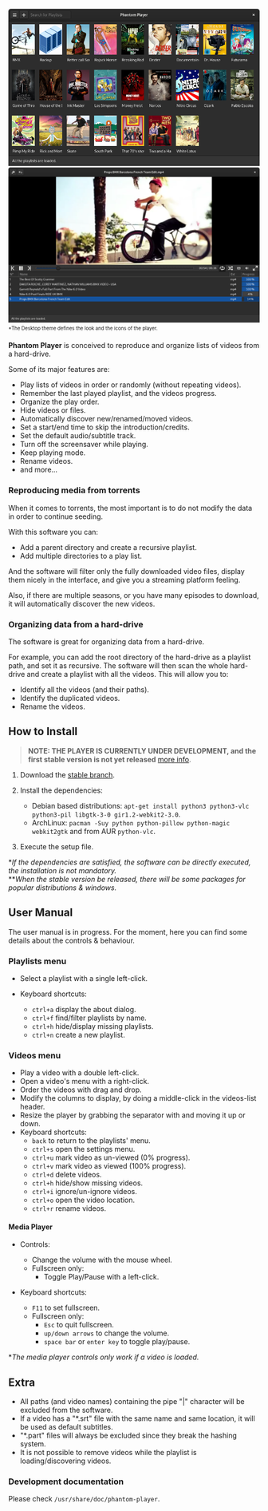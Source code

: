 ![Playlists Window](https://github.com/rsm-gh/phantom-player/blob/master/usr/share/doc/phantom-player/preview-playlists.png)  
![Videos Window](https://github.com/rsm-gh/phantom-player/blob/master/usr/share/doc/phantom-player/preview-videos.png)  
<sub><sup>*The Desktop theme defines the look and the icons of the player.</sup></sub>

**Phantom Player** is conceived to reproduce and organize lists of videos from a hard-drive.  

Some of its major features are:
+ Play lists of videos in order or randomly (without repeating videos).
+ Remember the last played playlist, and the videos progress.
+ Organize the play order.
+ Hide videos or files.
+ Automatically discover new/renamed/moved videos.
+ Set a start/end time to skip the introduction/credits.
+ Set the default audio/subtitle track.
+ Turn off the screensaver while playing.
+ Keep playing mode.
+ Rename videos.
+ and more...

### Reproducing media from torrents
When it comes to torrents, the most important is to do not modify the data
in order to continue seeding.  

With this software you can:
+ Add a parent directory and create a recursive playlist.
+ Add multiple directories to a play list.

And the software will filter only the fully downloaded video files,
display them nicely in the interface, and give you a streaming platform feeling.   

Also, if there are multiple seasons, or you have many episodes to download,
it will automatically discover the new videos.

### Organizing data from a hard-drive
The software is great for organizing data from a hard-drive.  

For example, you can add the root directory of the hard-drive as a playlist path, and set it as recursive. 
The software will then scan the whole hard-drive and create a playlist with all the videos.
This will allow you to:
+ Identify all the videos (and their paths).
+ Identify the duplicated videos.
+ Rename the videos.

## How to Install

> **NOTE: THE PLAYER IS CURRENTLY UNDER DEVELOPMENT,
> and the first stable version is not yet released** [more info](https://github.com/rsm-gh/phantom-player/blob/master/usr/share/doc/phantom-player/DevNotes.md).

1. Download the [stable branch](https://github.com/rsm-gh/phantom-player/archive/master.zip).
2. Install the dependencies:
    * Debian based distributions: `apt-get install python3 python3-vlc python3-pil libgtk-3-0 gir1.2-webkit2-3.0`.
    * ArchLinux: `pacman -Suy python python-pillow python-magic webkit2gtk` and from AUR `python-vlc`.

3. Execute the setup file.

**If the dependencies are satisfied, the software can be directly executed, the installation is not mandatory.*  
***When the stable version be released, there will be some packages for popular distributions & windows.* 

## User Manual

The user manual is in progress. For the moment, here you can find some details 
about the controls & behaviour.

### Playlists menu
+ Select a playlist with a single left-click.

+ Keyboard shortcuts:
  + `ctrl+a` display the about dialog.
  + `ctrl+f` find/filter playlists by name.
  + `ctrl+h` hide/display missing playlists.
  + `ctrl+n` create a new playlist.

### Videos menu
+ Play a video with a double left-click.
+ Open a video's menu with a right-click.
+ Order the videos with drag and drop.
+ Modify the columns to display, by doing a middle-click in the videos-list header.
+ Resize the player by grabbing the separator with and moving it up or down.
+ Keyboard shortcuts:
  + `back` to return to the playlists' menu.
  + `ctrl+s` open the settings menu.
  + `ctrl+u` mark video as un-viewed (0% progress).
  + `ctrl+v` mark video as viewed (100% progress).
  + `ctrl+d` delete videos.
  + `ctrl+h` hide/show missing videos.
  + `ctrl+i` ignore/un-ignore videos.
  + `ctrl+o` open the video location.
  + `ctrl+r` rename videos.

#### Media Player
+ Controls:
    + Change the volume with the mouse wheel.
  + Fullscreen only:
      + Toggle Play/Pause with a left-click.

+ Keyboard shortcuts:
  + `F11` to set fullscreen. 
  + Fullscreen only:
    + `Esc` to quit fullscreen. 
    + `up/down arrows` to change the volume.
    + `space bar` or `enter key` to toggle play/pause.

**The media player controls only work if a video is loaded.*

## Extra

+ All paths (and video names) containing the pipe "|" character will be excluded from the software.
+ If a video has a "*.srt" file with the same name and same location, it will be used as default subtitles.
+ "*.part" files will always be excluded since they break the hashing system.
+ It is not possible to remove videos while the playlist is loading/discovering videos.

### Development documentation

Please check `/usr/share/doc/phantom-player`.

